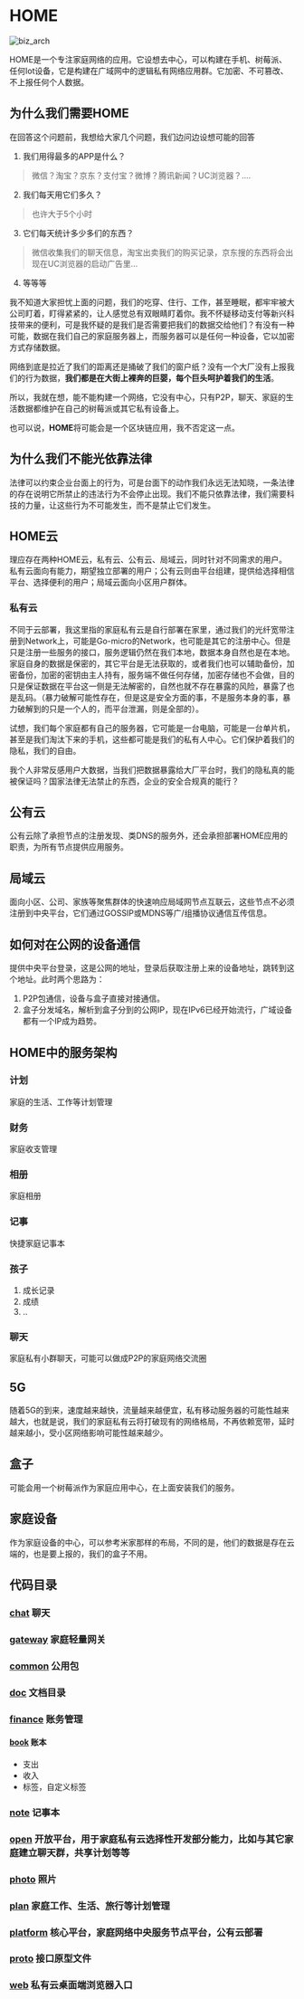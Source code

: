 # HOME

![biz_arch](./doc/biz_arch.png)

HOME是一个专注家庭网络的应用。它设想去中心，可以构建在手机、树莓派、任何Iot设备，它是构建在广域网中的逻辑私有网络应用群。它加密、不可篡改、不上报任何个人数据。

## 为什么我们需要HOME

在回答这个问题前，我想给大家几个问题，我们边问边设想可能的回答

1. 我们用得最多的APP是什么？

> 微信？淘宝？京东？支付宝？微博？腾讯新闻？UC浏览器？....

2. 我们每天用它们多久？

> 也许大于5个小时

3. 它们每天统计多少多们的东西？

> 微信收集我们的聊天信息，淘宝出卖我们的购买记录，京东搜的东西将会出现在UC浏览器的启动广告里...

4. 等等等

我不知道大家担忧上面的问题，我们的吃穿、住行、工作，甚至睡眠，都牢牢被大公司盯着，盯得紧紧的，让人感觉总有双眼睛盯着你。我不怀疑移动支付等新兴科技带来的便利，可是我怀疑的是我们是否需要把我们的数据交给他们？有没有一种可能，数据在我们自己的家庭服务器上，而服务器可以是任何一种设备，它以加密方式存储数据。

网络到底是拉近了我们的距离还是捅破了我们的窗户纸？没有一个大厂没有上报我们的行为数据，**我们都是在大街上裸奔的巨婴，每个巨头呵护着我们的生活**。

所以，我就在想，能不能构建一个网络，它没有中心，只有P2P，聊天、家庭的生活数据都维护在自己的树莓派或其它私有设备上。

也可以说，**HOME**将可能会是一个区块链应用，我不否定这一点。

## 为什么我们不能光依靠法律

法律可以约束企业台面上的行为，可是台面下的动作我们永远无法知晓，一条法律的存在说明它所禁止的违法行为不会停止出现。我们不能只依靠法律，我们需要科技的力量，让这些行为不可能发生，而不是禁止它们发生。

## HOME云

理应存在两种HOME云，私有云、公有云、局域云，同时针对不同需求的用户。私有云面向有能力，期望独立部署的用户；公有云则由平台组建，提供给选择相信平台、选择便利的用户；局域云面向小区用户群体。

### 私有云

不同于云部署，我这里指的家庭私有云是自行部署在家里，通过我们的光纤宽带注册到Network上，可能是Go-micro的Network，也可能是其它的注册中心。但是只是注册一些服务的接口，服务逻辑仍然在我们本地，数据本身自然也是在本地。家庭自身的数据是保密的，其它平台是无法获取的，或者我们也可以辅助备份，加密备份，加密的密钥由主人持有，服务端不做任何存储，加密存储也不会做，目的只是保证数据在平台这一侧是无法解密的，自然也就不存在暴露的风险，暴露了也是乱码。（暴力破解可能性存在，但是这是安全方面的事，不是服务本身的事，暴力破解到的只是一个人的，而平台泄漏，则是全部的）。

试想，我们每个家庭都有自己的服务器，它可能是一台电脑，可能是一台单片机，甚至是我们淘汰下来的手机，这些都可能是我们的私有人中心。它们保护着我们的隐私，我们的自由。

我个人非常反感用户大数据，当我们把数据暴露给大厂平台时，我们的隐私真的能被保证吗？国家法律无法禁止的东西，企业的安全合规真的能行？

## 公有云

公有云除了承担节点的注册发现、类DNS的服务外，还会承担部署HOME应用的职责，为所有节点提供应用服务。

## 局域云

面向小区、公司、家族等聚焦群体的快速响应局域网节点互联云，这些节点不必须注册到中央平台，它们通过GOSSIP或MDNS等广/组播协议通信互传信息。

## 如何对在公网的设备通信

提供中央平台登录，这是公网的地址，登录后获取注册上来的设备地址，跳转到这个地址。此时两个思路为：

1. P2P包通信，设备与盒子直接对接通信。
2. 盒子分发域名，解析到盒子分到的公网IP，现在IPv6已经开始流行，广域设备都有一个IP成为趋势。

## HOME中的服务架构

### 计划

家庭的生活、工作等计划管理

### 财务

家庭收支管理

### 相册

家庭相册

### 记事

快捷家庭记事本

### 孩子

1. 成长记录
2. 成绩
3. .. 

### 聊天

家庭私有小群聊天，可能可以做成P2P的家庭网络交流圈

## 5G

随着5G的到来，速度越来越快，流量越来越便宜，私有移动服务器的可能性越来越大，也就是说，我们的家庭私有云将打破现有的网络格局，不再依赖宽带，延时越来越小，受小区网络影响可能性越来越少。

## 盒子

可能会用一个树莓派作为家庭应用中心，在上面安装我们的服务。

## 家庭设备

作为家庭设备的中心，可以参考米家那样的布局，不同的是，他们的数据是存在云端的，也是要上报的，我们的盒子不用。

## 代码目录

### [chat](./chat) 聊天

### [gateway](./gateway) 家庭轻量网关

### [common](./common) 公用包

### [doc](./doc) 文档目录

### [finance](./finance) 账务管理

#### [book](./finance/book) 账本

- 支出
- 收入
- 标签，自定义标签

### [note](./note) 记事本

### [open](./open) 开放平台，用于家庭私有云选择性开发部分能力，比如与其它家庭建立聊天群，共享计划等等

### [photo](./photo) 照片

### [plan](./plan) 家庭工作、生活、旅行等计划管理

### [platform](./platform) 核心平台，家庭网络中央服务节点平台，公有云部署

### [proto](./proto) 接口原型文件

### [web](./web) 私有云桌面端浏览器入口
